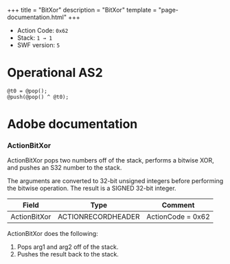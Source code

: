 +++
title = "BitXor"
description = "BitXor"
template = "page-documentation.html"
+++

- Action Code: `0x62`
- Stack: `1 → 1`
- SWF version: `5`

# Operational AS2

```
@t0 = @pop();
@push(@pop() ^ @t0);
```

# Adobe documentation

### ActionBitXor

ActionBitXor pops two numbers off of the stack, performs a bitwise XOR, and pushes an S32 number to the
stack.

The arguments are converted to 32-bit unsigned integers before performing the bitwise operation. The result is
a SIGNED 32-bit integer.

| Field             | Type               | Comment                        |
|-------------------|--------------------|--------------------------------|
| ActionBitXor      | ACTIONRECORDHEADER | ActionCode = 0x62              |

ActionBitXor does the following:
1. Pops arg1 and arg2 off of the stack.
2. Pushes the result back to the stack.
